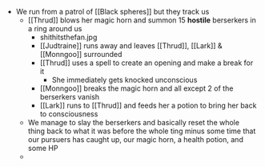- We run from a patrol of [[Black spheres]] but they track us
	- [[Thrud]] blows her magic horn and summon 15 **hostile** berserkers in a ring around us
		- shithitsthefan.jpg
		- [[Judtraine]] runs away and leaves [[Thrud]], [[Lark]] & [[Monngoo]] surrounded
		- [[Thrud]] uses a spell to create an opening and make a break for it
			- She immediately gets knocked unconscious
		- [[Monngoo]] breaks the magic horn and all except 2 of the berserkers vanish
		- [[Lark]] runs to [[Thrud]] and feeds her a potion to bring her back to consciousness
	- We manage to slay the berserkers and basically reset the whole thing back to what it was before the whole ting minus some time that our pursuers has caught up, our magic horn, a health potion, and some HP
	-